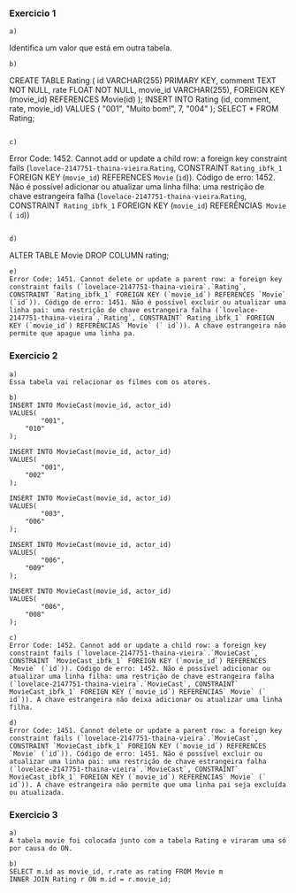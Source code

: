 ### Exercicio 1
```
a)
```
Identifica um valor que está em outra tabela.
```
b)
```
CREATE TABLE Rating (
		id VARCHAR(255) PRIMARY KEY,
    comment TEXT NOT NULL,
		rate FLOAT NOT NULL,
    movie_id VARCHAR(255),
    FOREIGN KEY (movie_id) REFERENCES Movie(id)
);
INSERT INTO Rating (id, comment, rate, movie_id) 
VALUES (
		"001",
    "Muito bom!",
    7,
		"004"
);
SELECT * FROM Rating;
```

c)
```
Error Code: 1452. Cannot add or update a child row: a foreign key constraint fails (`lovelace-2147751-thaina-vieira`.`Rating`, CONSTRAINT `Rating_ibfk_1` FOREIGN KEY (`movie_id`) REFERENCES `Movie` (`id`)). Código de erro: 1452. Não é possível adicionar ou atualizar uma linha filha: uma restrição de chave estrangeira falha (`lovelace-2147751-thaina-vieira`.`Rating`, CONSTRAINT` Rating_ibfk_1` FOREIGN KEY (`movie_id`) REFERÊNCIAS` Movie` (` id`))
```

d)
```
ALTER TABLE Movie
DROP COLUMN rating;

```
e)
Error Code: 1451. Cannot delete or update a parent row: a foreign key constraint fails (`lovelace-2147751-thaina-vieira`.`Rating`, CONSTRAINT `Rating_ibfk_1` FOREIGN KEY (`movie_id`) REFERENCES `Movie` (`id`)). Código de erro: 1451. Não é possível excluir ou atualizar uma linha pai: uma restrição de chave estrangeira falha (`lovelace-2147751-thaina-vieira`.`Rating`, CONSTRAINT` Rating_ibfk_1` FOREIGN KEY (`movie_id`) REFERÊNCIAS` Movie` (` id`)). A chave estrangeira não permite que apague uma linha pa.
```

### Exercicio 2
```
a)
Essa tabela vai relacionar os filmes com os atores.
```

```
b)
INSERT INTO MovieCast(movie_id, actor_id)
VALUES(
		"001",
    "010"
);

INSERT INTO MovieCast(movie_id, actor_id)
VALUES(
		"001",
    "002"
);

INSERT INTO MovieCast(movie_id, actor_id)
VALUES(
		"003",
    "006"
);

INSERT INTO MovieCast(movie_id, actor_id)
VALUES(
		"006",
    "009"
);

INSERT INTO MovieCast(movie_id, actor_id)
VALUES(
		"006",
    "008"
);
```

```
c)
Error Code: 1452. Cannot add or update a child row: a foreign key constraint fails (`lovelace-2147751-thaina-vieira`.`MovieCast`, CONSTRAINT `MovieCast_ibfk_1` FOREIGN KEY (`movie_id`) REFERENCES `Movie` (`id`)). Código de erro: 1452. Não é possível adicionar ou atualizar uma linha filha: uma restrição de chave estrangeira falha (`lovelace-2147751-thaina-vieira`.`MovieCast`, CONSTRAINT` MovieCast_ibfk_1` FOREIGN KEY (`movie_id`) REFERÊNCIAS` Movie` (` id`)). A chave estrangeira não deixa adicionar ou atualizar uma linha filha.
```

```
d)
Error Code: 1451. Cannot delete or update a parent row: a foreign key constraint fails (`lovelace-2147751-thaina-vieira`.`MovieCast`, CONSTRAINT `MovieCast_ibfk_1` FOREIGN KEY (`movie_id`) REFERENCES `Movie` (`id`)). Código de erro: 1451. Não é possível excluir ou atualizar uma linha pai: uma restrição de chave estrangeira falha (`lovelace-2147751-thaina-vieira`.`MovieCast`, CONSTRAINT` MovieCast_ibfk_1` FOREIGN KEY (`movie_id`) REFERÊNCIAS` Movie` (` id`)). A chave estrangeira não permite que uma linha pai seja excluída ou atualizada.

```


### Exercicio 3
```
a)
A tabela movie foi colocada junto com a tabela Rating e viraram uma só por causa do ON.
```

```
b)
SELECT m.id as movie_id, r.rate as rating FROM Movie m
INNER JOIN Rating r ON m.id = r.movie_id;
```

